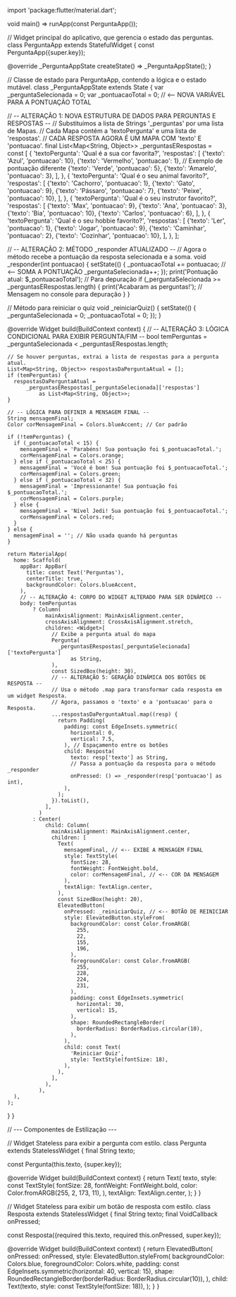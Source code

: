 import 'package:flutter/material.dart';

void main() => runApp(const PerguntaApp());

// Widget principal do aplicativo, que gerencia o estado das perguntas.
class PerguntaApp extends StatefulWidget {
  const PerguntaApp({super.key});

  @override
  _PerguntaAppState createState() => _PerguntaAppState();
}

// Classe de estado para PerguntaApp, contendo a lógica e o estado mutável.
class _PerguntaAppState extends State<PerguntaApp> {
  var _perguntaSelecionada = 0;
  var _pontuacaoTotal = 0; // <-- NOVA VARIÁVEL PARA A PONTUAÇÃO TOTAL

  // -- ALTERAÇÃO 1: NOVA ESTRUTURA DE DADOS PARA PERGUNTAS E RESPOSTAS --
  // Substituímos a lista de Strings '_perguntas' por uma lista de Mapas.
  // Cada Mapa contém a 'textoPergunta' e uma lista de 'respostas'.
  // CADA RESPOSTA AGORA É UM MAPA COM 'texto' E 'pontuacao'.
  final List<Map<String, Object>> _perguntasERespostas = const [
    {
      'textoPergunta': 'Qual é a sua cor favorita?',
      'respostas': [
        {'texto': 'Azul', 'pontuacao': 10},
        {'texto': 'Vermelho', 'pontuacao': 1}, // Exemplo de pontuação diferente
        {'texto': 'Verde', 'pontuacao': 5},
        {'texto': 'Amarelo', 'pontuacao': 3},
      ],
    },
    {
      'textoPergunta': 'Qual é o seu animal favorito?',
      'respostas': [
        {'texto': 'Cachorro', 'pontuacao': 1},
        {'texto': 'Gato', 'pontuacao': 9},
        {'texto': 'Pássaro', 'pontuacao': 7},
        {'texto': 'Peixe', 'pontuacao': 10},
      ],
    },
    {
      'textoPergunta': 'Qual é o seu instrutor favorito?',
      'respostas': [
        {'texto': 'Max', 'pontuacao': 9},
        {'texto': 'Ana', 'pontuacao': 3},
        {'texto': 'Bia', 'pontuacao': 10},
        {'texto': 'Carlos', 'pontuacao': 6},
      ],
    },
    {
      'textoPergunta': 'Qual é o seu hobbie favorito?',
      'respostas': [
        {'texto': 'Ler', 'pontuacao': 1},
        {'texto': 'Jogar', 'pontuacao': 9},
        {'texto': 'Caminhar', 'pontuacao': 2},
        {'texto': 'Cozinhar', 'pontuacao': 10},
      ],
    },
  ];

  // -- ALTERAÇÃO 2: MÉTODO _responder ATUALIZADO --
  // Agora o método recebe a pontuação da resposta selecionada e a soma.
  void _responder(int pontuacao) {
    setState(() {
      _pontuacaoTotal += pontuacao; // <-- SOMA A PONTUAÇÃO
      _perguntaSelecionada++;
    });
    print('Pontuação atual: $_pontuacaoTotal'); // Para depuração
    if (_perguntaSelecionada >= _perguntasERespostas.length) {
      print('Acabaram as perguntas!'); // Mensagem no console para depuração
    }
  }

  // Método para reiniciar o quiz
  void _reiniciarQuiz() {
    setState(() {
      _perguntaSelecionada = 0;
      _pontuacaoTotal = 0;
    });
  }

  @override
  Widget build(BuildContext context) {
    // -- ALTERAÇÃO 3: LÓGICA CONDICIONAL PARA EXIBIR PERGUNTA/FIM --
    bool temPerguntas = _perguntaSelecionada < _perguntasERespostas.length;

    // Se houver perguntas, extrai a lista de respostas para a pergunta atual.
    List<Map<String, Object>> respostasDaPerguntaAtual = [];
    if (temPerguntas) {
      respostasDaPerguntaAtual =
          _perguntasERespostas[_perguntaSelecionada]['respostas']
              as List<Map<String, Object>>;
    }

    // -- LÓGICA PARA DEFINIR A MENSAGEM FINAL --
    String mensagemFinal;
    Color corMensagemFinal = Colors.blueAccent; // Cor padrão

    if (!temPerguntas) {
      if (_pontuacaoTotal < 15) {
        mensagemFinal = 'Parabéns! Sua pontuação foi $_pontuacaoTotal.';
        corMensagemFinal = Colors.orange;
      } else if (_pontuacaoTotal < 25) {
        mensagemFinal = 'Você é bom! Sua pontuação foi $_pontuacaoTotal.';
        corMensagemFinal = Colors.green;
      } else if (_pontuacaoTotal < 32) {
        mensagemFinal = 'Impressionante! Sua pontuação foi $_pontuacaoTotal.';
        corMensagemFinal = Colors.purple;
      } else {
        mensagemFinal = 'Nível Jedi! Sua pontuação foi $_pontuacaoTotal.';
        corMensagemFinal = Colors.red;
      }
    } else {
      mensagemFinal = ''; // Não usada quando há perguntas
    }

    return MaterialApp(
      home: Scaffold(
        appBar: AppBar(
          title: const Text('Perguntas'),
          centerTitle: true,
          backgroundColor: Colors.blueAccent,
        ),
        // -- ALTERAÇÃO 4: CORPO DO WIDGET ALTERADO PARA SER DINÂMICO --
        body: temPerguntas
            ? Column(
                mainAxisAlignment: MainAxisAlignment.center,
                crossAxisAlignment: CrossAxisAlignment.stretch,
                children: <Widget>[
                  // Exibe a pergunta atual do mapa
                  Pergunta(
                    _perguntasERespostas[_perguntaSelecionada]['textoPergunta']
                        as String,
                  ),
                  const SizedBox(height: 30),
                  // -- ALTERAÇÃO 5: GERAÇÃO DINÂMICA DOS BOTÕES DE RESPOSTA --
                  // Usa o método .map para transformar cada resposta em um widget Resposta.
                  // Agora, passamos o 'texto' e a 'pontuacao' para o Resposta.
                  ...respostasDaPerguntaAtual.map((resp) {
                    return Padding(
                      padding: const EdgeInsets.symmetric(
                        horizontal: 0,
                        vertical: 7.5,
                      ), // Espaçamento entre os botões
                      child: Resposta(
                        texto: resp['texto'] as String,
                        // Passa a pontuação da resposta para o método _responder
                        onPressed: () => _responder(resp['pontuacao'] as int),
                      ),
                    );
                  }).toList(),
                ],
              )
            : Center(
                child: Column(
                  mainAxisAlignment: MainAxisAlignment.center,
                  children: [
                    Text(
                      mensagemFinal, // <-- EXIBE A MENSAGEM FINAL
                      style: TextStyle(
                        fontSize: 28,
                        fontWeight: FontWeight.bold,
                        color: corMensagemFinal, // <-- COR DA MENSAGEM
                      ),
                      textAlign: TextAlign.center,
                    ),
                    const SizedBox(height: 20),
                    ElevatedButton(
                      onPressed: _reiniciarQuiz, // <-- BOTÃO DE REINICIAR
                      style: ElevatedButton.styleFrom(
                        backgroundColor: const Color.fromARGB(
                          255,
                          22,
                          155,
                          196,
                        ),
                        foregroundColor: const Color.fromARGB(
                          255,
                          228,
                          224,
                          231,
                        ),
                        padding: const EdgeInsets.symmetric(
                          horizontal: 30,
                          vertical: 15,
                        ),
                        shape: RoundedRectangleBorder(
                          borderRadius: BorderRadius.circular(10),
                        ),
                      ),
                      child: const Text(
                        'Reiniciar Quiz',
                        style: TextStyle(fontSize: 18),
                      ),
                    ),
                  ],
                ),
              ),
      ),
    );
  }
}

// --- Componentes de Estilização ---

// Widget Stateless para exibir a pergunta com estilo.
class Pergunta extends StatelessWidget {
  final String texto;

  const Pergunta(this.texto, {super.key});

  @override
  Widget build(BuildContext context) {
    return Text(
      texto,
      style: const TextStyle(
        fontSize: 28,
        fontWeight: FontWeight.bold,
        color: Color.fromARGB(255, 2, 173, 11),
      ),
      textAlign: TextAlign.center,
    );
  }
}

// Widget Stateless para exibir um botão de resposta com estilo.
class Resposta extends StatelessWidget {
  final String texto;
  final VoidCallback onPressed;

  const Resposta({required this.texto, required this.onPressed, super.key});

  @override
  Widget build(BuildContext context) {
    return ElevatedButton(
      onPressed: onPressed,
      style: ElevatedButton.styleFrom(
        backgroundColor: Colors.blue,
        foregroundColor: Colors.white,
        padding: const EdgeInsets.symmetric(horizontal: 40, vertical: 15),
        shape: RoundedRectangleBorder(borderRadius: BorderRadius.circular(10)),
      ),
      child: Text(texto, style: const TextStyle(fontSize: 18)),
    );
  }
}
